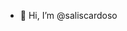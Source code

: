 - 👋 Hi, I’m @saliscardoso


<!---
saliscardoso/saliscardoso is a ✨ special ✨ repository because its `README.md` (this file) appears on your GitHub profile.
You can click the Preview link to take a look at your changes.
--->
